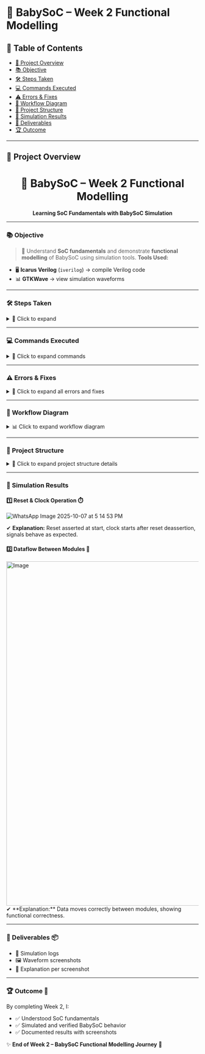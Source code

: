 # 📘 BabySoC – Week 2 Functional Modelling

## 📑 Table of Contents

* [🎨 Project Overview](#project-overview)
* [📚 Objective](#objective)
* [🛠 Steps Taken](#steps-taken)
* [💻 Commands Executed](#commands-executed)
* [⚠️ Errors & Fixes](#errors--fixes)
* [🔗 Workflow Diagram](#workflow-diagram)
* [📂 Project Structure](#project-structure)
* [📸 Simulation Results](#simulation-results)
* [📂 Deliverables](#deliverables)
* [🏆 Outcome](#outcome)

---

## 🎨 Project Overview <a name="project-overview"></a>

<div align="center">

# 🚀 BabySoC – Week 2 Functional Modelling

**Learning SoC Fundamentals with BabySoC Simulation**

</div>

---

### 📚 Objective <a name="objective"></a>

> 🎯 Understand **SoC fundamentals** and demonstrate **functional modelling** of BabySoC using simulation tools.
> **Tools Used:**

* 🖥️ **Icarus Verilog** (`iverilog`) → compile Verilog code
* 📊 **GTKWave** → view simulation waveforms

---

### 🛠 Steps Taken <a name="steps-taken"></a>

<details>
<summary>📂 Click to expand</summary>

1. 📥 Clone VSDBabySoC repo
2. ⚡ Compile modules with `iverilog`
3. ▶️ Simulate & generate `.vcd` waveform files
4. 👀 Open `.vcd` in GTKWave
5. 📝 Document observations with screenshots

</details>

---

### 💻 Commands Executed <a name="commands-executed"></a>

<details>
<summary>📜 Click to expand commands</summary>

```bash
# Clone VSDBabySoC repo
git clone https://github.com/manili/VSDBabySoC.git
cd VSDBabySoC/src/module/rvmyth

# Compile Verilog files
iverilog -o rvmyth.out rvmyth.v testbench.v

# Run simulation
./rvmyth.out

# Check VCD file
ls *.vcd

# Open waveform
gtkwave tb_mythcore_test.vcd
```

</details>

---

### ⚠️ Errors & Fixes <a name="errors--fixes"></a>

<details>
<summary>🚨 Click to expand all errors and fixes</summary>

1. **❗ Error:** `tlverilog: command not found`

   * 🔍 **Reason:** TL-Verilog was not installed and not required for Week 2.
   * ✅ **Fix:** Ignored TL-Verilog, used `iverilog` + `gtkwave` instead.

2. **❗ Error:** GTKWave file not opening

   * 🔍 **Reason:** Tried opening file inside yosys shell instead of terminal.
   * ✅ **Fix:** Exit yosys, then run:

     ```bash
     gtkwave tb_mythcore_test.vcd
     ```

3. **❗ Error:** `.vcd file not found` after simulation

   * 🔍 **Reason:** Missing `$dumpfile` and `$dumpvars` in testbench.
   * ✅ **Fix:** Added dump commands in `testbench.v` and re-ran simulation to generate `.vcd` file successfully.

</details>

---

### 🔗 Workflow Diagram <a name="workflow-diagram"></a>

<details>
<summary>📊 Click to expand workflow diagram</summary>

```
📂 testbench.v + rvmyth.v
   ⬇️
⚙️ Compile → rvmyth.out
   ⬇️
▶️ Run simulation
   ⬇️
💾 Generate `.vcd`
   ⬇️
🔍 View in GTKWave
```

**Description:**

* 📂 **Step 1:** Prepare Verilog files (`testbench.v`, `rvmyth.v`)
* ⚙️ **Step 2:** Compile using Icarus Verilog → output `rvmyth.out`
* ▶️ **Step 3:** Run simulation
* 💾 **Step 4:** Generate `.vcd` waveform file
* 🔍 **Step 5:** Open `.vcd` in GTKWave for waveform analysis

</details>

---

### 📂 Project Structure <a name="project-structure"></a>

<details>
<summary>📁 Click to expand project structure details</summary>

```text
Week2/
├── src/module/rvmyth.v
├── src/module/testbench.v
├── src/include/my_macros.vh
├── output/pre_synth_sim/rvmyth.vcd
├── screenshots/week2_reset.png
├── screenshots/week2_clock.png
├── screenshots/week2_dataflow.png
├── week2_simulation_log.txt
└── README.md
```

**Explanation:**

* 🖥️ `rvmyth.v` → RTL design file
* 🧪 `testbench.v` → Testbench file
* 📜 `my_macros.vh` → Macro definitions
* 📂 `.vcd` → Simulation waveform
* 🖼 Screenshots → Reset, clock, dataflow results
* 📄 Logs → Simulation log
* 📘 README → Documentation

</details>

---

### 📸 Simulation Results <a name="simulation-results"></a>

#### 1️⃣ Reset & Clock Operation ⏱️
![WhatsApp Image 2025-10-07 at 5 14 53 PM](https://github.com/user-attachments/assets/b3e13334-03f6-441d-9280-d049c4c7f76a)


✔ **Explanation:** Reset asserted at start, clock starts after reset deassertion, signals behave as expected.  

#### 2️⃣ Dataflow Between Modules 🔀

<img width="1600" height="900" alt="Image" src="https://github.com/user-attachments/assets/cef40be7-9e2a-4a29-a585-3ba759167cbb" />  
✔ **Explanation:** Data moves correctly between modules, showing functional correctness.  

---

### 📂 Deliverables <a name="deliverables"></a> 📦

* 📄 Simulation logs
* 🖼 Waveform screenshots
* 📝 Explanation per screenshot

---

### 🏆 Outcome <a name="outcome"></a> 🎉

By completing Week 2, I:

* ✅ Understood SoC fundamentals
* ✅ Simulated and verified BabySoC behavior
* ✅ Documented results with screenshots

✨ **End of Week 2 – BabySoC Functional Modelling Journey** 🚀
